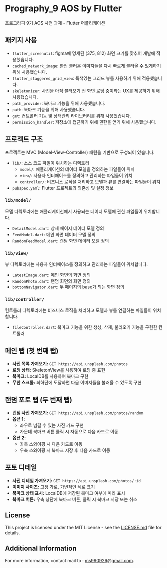 # Prography_9 AOS by Flutter

프로그라피 9기 AOS 사전 과제 - Flutter 어플리케이션

## 패키지 사용

- `flutter_screenutil`: figma에 명세된 (375, 812) 화면 크기를 맞추어 개발에 적용했습니다.
- `cached_network_image`: 한번 불러온 이미지들을 다시 빠르게 불러올 수 있게하기 위해 사용했습니다.
- `flutter_staggered_grid_view`: 특색있는 그리드 뷰를 사용하기 위해 적용했습니다.
- `skeletonizer`: 사진을 아직 불러오기 전 화면 로딩 중이라는 UX를 제공하기 위해 사용했습니다.
- `path_provider`: 북마크 기능을 위해 사용했습니다.
- `path`: 북마크 기능을 위해 사용했습니다.
- `get`: 컨트롤러 기능 및 상태관리 라이브러리를 위해 사용했습니다.
- `permission_handler`: 저장소에 접근하기 위해 권한을 얻기 위해 사용했습니다.
  
## 프로젝트 구조

프로젝트는 MVC (Model-View-Controller) 패턴을 기반으로 구성되어 있습니다.

- `lib/`: 소스 코드 파일이 위치하는 디렉토리
    - `model/`: 애플리케이션의 데이터 모델을 정의하는 파일들이 위치
    - `view/`: 사용자 인터페이스를 정의하고 관리하는 파일들이 위치
    - `controller/`: 비즈니스 로직을 처리하고 모델과 뷰를 연결하는 파일들이 위치
- `pubspec.yaml`: Flutter 프로젝트의 의존성 및 설정 정보

### `lib/model/`

모델 디렉토리에는 애플리케이션에서 사용되는 데이터 모델에 관한 파일들이 위치합니다.

- `DetailModel.dart`: 상세 페이지 데이터 모델 정의
- `FeedModel.dart`: 메인 화면 데이터 모델 정의
- `RandomFeedModel.dart`: 랜덤 화면 데이터 모델 정의

### `lib/view/`

뷰 디렉토리에는 사용자 인터페이스를 정의하고 관리하는 파일들이 위치합니다.

- `LatestImage.dart`: 메인 화면의 화면 정의
- `RandomPhoto.dart`: 랜덤 화면의 화면 정의
- `bottomNavigator.dart`: 두 페이지의 base가 되는 화면 정의

### `lib/controller/`

컨트롤러 디렉토리에는 비즈니스 로직을 처리하고 모델과 뷰를 연결하는 파일들이 위치합니다.

- `fileController.dart`: 북마크 기능을 위한 생성, 삭제, 불러오기 기능을 구현한 컨트롤러

## 메인 탭 (첫 번째 탭)

- **사진 목록 가져오기:** `GET https://api.unsplash.com/photos`
- **로딩 상태:** SkeletonView를 사용하여 로딩 중 표현
- **북마크:** LocalDB를 사용하여 북마크 구현
- **무한 스크롤:** 최하단에 도달하면 다음 이미지들을 불러올 수 있도록 구현

## 랜덤 포토 탭 (두 번째 탭)

- **랜덤 사진 가져오기:** `GET https://api.unsplash.com/photos/random`
- **옵션 1:**
    - 좌우로 넘길 수 있는 사진 카드 구현
    - 가운데 북마크 버튼 클릭 시 자동으로 다음 카드로 이동
- **옵션 2:**
    - 좌측 스와이핑 시 다음 카드로 이동
    - 우측 스와이핑 시 북마크 저장 후 다음 카드로 이동

## 포토 디테일

- **사진 디테일 가져오기:** `GET https://api.unsplash.com/photos/:id`
- **이미지 사이즈:** 고정 가로, 가변적인 세로 크기
- **북마크 상태 표시:** LocalDB에 저장된 북마크 여부에 따라 표시
- **북마크 버튼:** 우측 상단에 북마크 버튼, 클릭 시 북마크 저장 또는 취소

## License

This project is licensed under the MIT License - see the [LICENSE.md](LICENSE.md) file for details.

## Additional Information

For more information, contact mail to : ms990926@gmail.com.
